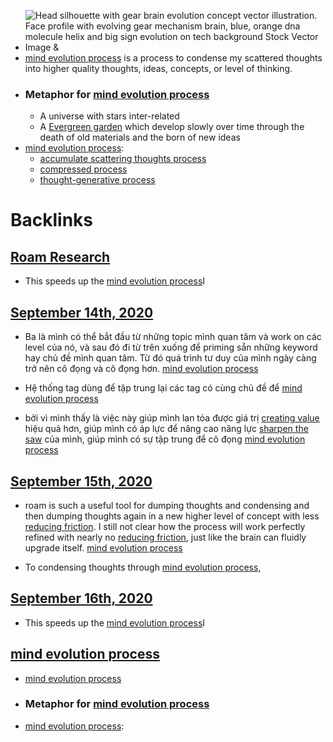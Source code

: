 - ![Head silhouette with gear brain evolution concept vector illustration. Face  profile with evolving gear mechanism brain, blue, orange dna molecule helix  and big sign evolution on tech background Stock Vector Image &](https://c8.alamy.com/comp/T3YD3A/head-silhouette-with-gear-brain-evolution-concept-vector-illustration-face-profile-with-evolving-gear-mechanism-brain-blue-orange-dna-molecule-helix-and-big-sign-evolution-on-tech-background-T3YD3A.jpg)
- [mind evolution process](<mind evolution process.md>) is a process to condense my scattered thoughts into higher quality thoughts, ideas, concepts, or level of thinking.
- ### Metaphor for [mind evolution process](<mind evolution process.md>) 
    - A universe with stars inter-related
    - A [Evergreen garden](<Evergreen garden.md>) which develop slowly over time through the death of old materials and the born of new ideas 
- [mind evolution process](<mind evolution process.md>):
    - [accumulate scattering thoughts process](<accumulate scattering thoughts process.md>)
    - [compressed process](<compressed process.md>)
    - [thought-generative process](<thought-generative process.md>)

# Backlinks
## [Roam Research](<Roam Research.md>)
- This speeds up the [mind evolution process](<mind evolution process.md>)I

## [September 14th, 2020](<September 14th, 2020.md>)
- Ba là mình có thể bắt đầu từ những topic mình quan tâm và work on các level của nó, và sau đó đi từ trên xuống để priming sẵn những keyword hay chủ đề mình quan tâm. Từ đó quá trình tư duy của mình ngày càng trở nên cô đọng và cô đọng hơn. [mind evolution process](<mind evolution process.md>)

- Hệ thống tag dùng để tập trung lại các tag có cùng chủ đề để [mind evolution process](<mind evolution process.md>)

- bởi vì mình thấy là việc này giúp mình lan tỏa được giá trị [creating value](<creating value.md>) hiệu quả hơn, giúp mình có áp lực để nâng cao năng lực [sharpen the saw](<sharpen the saw.md>) của mình, giúp mình có sự tập trung để cô đọng [mind evolution process](<mind evolution process.md>)

## [September 15th, 2020](<September 15th, 2020.md>)
- roam is such a useful tool for dumping thoughts and condensing and then dumping thoughts again in a new higher level of concept with less [reducing friction](<reducing friction.md>). I still not clear how the process will work perfectly refined with nearly no [reducing friction](<reducing friction.md>), just like the brain can fluidly upgrade itself. [mind evolution process](<mind evolution process.md>)

- To condensing thoughts through [mind evolution process](<mind evolution process.md>),

## [September 16th, 2020](<September 16th, 2020.md>)
- This speeds up the [mind evolution process](<mind evolution process.md>)I

## [mind evolution process](<mind evolution process.md>)
- [mind evolution process](<mind evolution process.md>)

- ### Metaphor for [mind evolution process](<mind evolution process.md>)

- [mind evolution process](<mind evolution process.md>):

